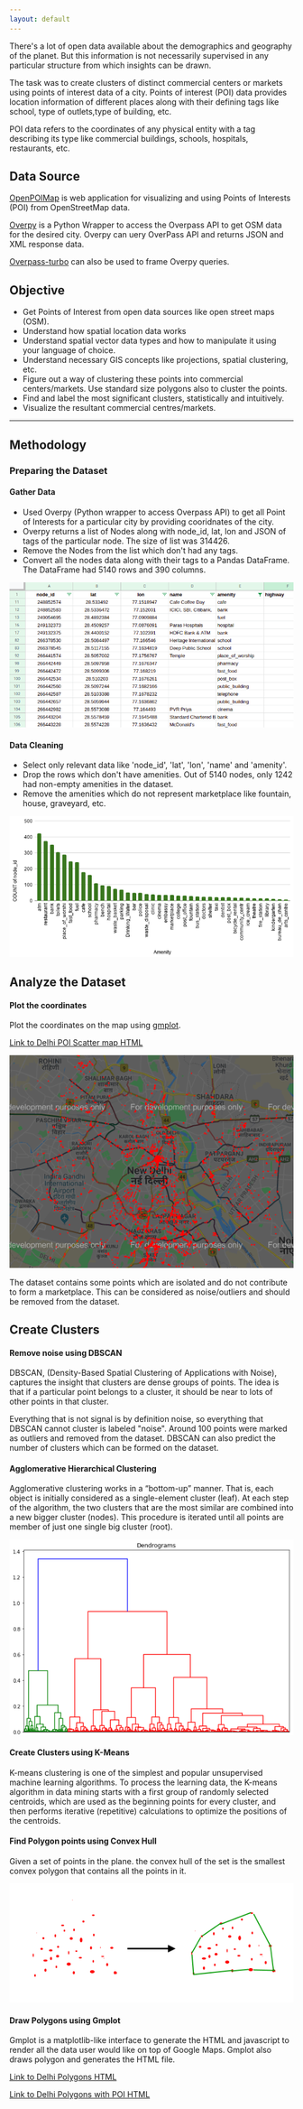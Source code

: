 ```yaml
---
layout: default
---
```



There's a lot of open data available about the demographics and geography of the planet. But this information is not necessarily supervised in any particular structure from which insights can be drawn.

The task was to create clusters of distinct commercial centers or markets using points of interest data of a city. Points of interest (POI) data provides location information of different places along with their defining tags like school, type of outlets,type of building, etc.

POI data refers to the coordinates of any physical entity with a tag describing its type like commercial buildings, schools, hospitals, restaurants, etc.


## Data Source

[OpenPOIMap](https://www.openstreetmap.org/#map=11/28.6213/77.2253) is web application for visualizing and using Points of Interests (POI) from OpenStreetMap data. 

[Overpy](https://pypi.org/project/overpy/) is a Python Wrapper to access the Overpass API to get OSM data for the desired city. Overpy can uery OverPass API and returns JSON and XML response data.

[Overpass-turbo](https://overpass-turbo.eu) can also be used to frame Overpy queries.


## Objective

*   Get Points of Interest from open data sources like open street maps (OSM).
*   Understand how spatial location data works
*   Understand spatial vector data types and how to manipulate it using your language of choice.
*   Understand necessary GIS concepts like projections, spatial clustering, etc.
*   Figure out a way of clustering these points into commercial centers/markets. Use standard size polygons also to cluster the points.
*   Find and label the most significant clusters, statistically and intuitively. 
*   Visualize the resultant commercial centres/markets. 

---

## Methodology

### Preparing the Dataset

#### Gather Data

*   Used Overpy (Python wrapper to access Overpass API) to get all Point of Interests for a particular city by providing cooridnates of the city.
*   Overpy returns a list of Nodes along with node_id, lat, lon and JSON of tags of the particular node. The size of list was 314426.
*   Remove the Nodes from the list which don't had any tags. 
*   Convert all the nodes data along with their tags to a Pandas DataFrame. The DataFrame had 5140 rows and 390 columns.

![OverPass API output](./assets/img/delhi-overpass.png)

#### Data Cleaning

*   Select only relevant data like 'node_id', 'lat', 'lon', 'name' and 'amenity'.
*   Drop the rows which don't have amenities. Out of 5140 nodes, only 1242 had non-empty amenities in the dataset.
*   Remove the amenities which do not represent marketplace like fountain, house, graveyard, etc.

![Delhi Amenity](./assets/img/delhi-amenity.png)

## Analyze the Dataset

#### Plot the coordinates

Plot the coordinates on the map using [gmplot](https://pypi.org/project/gmplot/). 

[Link to Delhi POI Scatter map HTML](./assets/html/delhi-poi-scatter.html)

![Delhi Scatter](./assets/img/delhi-scatter.png)

The dataset contains some points which are isolated and do not contribute to form a marketplace. This can be considered as noise/outliers and should be removed from the dataset.

## Create Clusters

#### Remove noise using DBSCAN
DBSCAN, (Density-Based Spatial Clustering of Applications with Noise), captures the insight that clusters are dense groups of points. The idea is that if a particular point belongs to a cluster, it should be near to lots of other points in that cluster.

Everything that is not signal is by definition noise, so everything that DBSCAN cannot cluster is labeled "noise". 
Around 100 points were marked as outliers and removed from the dataset.
DBSCAN can also predict the number of clusters which can be formed on the dataset.

#### Agglomerative Hierarchical Clustering

Agglomerative clustering works in a “bottom-up” manner. That is, each object is initially considered as a single-element cluster (leaf). At each step of the algorithm, the two clusters that are the most similar are combined into a new bigger cluster (nodes). This procedure is iterated until all points are member of just one single big cluster (root).

![delhi agglomerative hierarchical](./assets/img/delhi-agglomerative.png)

#### Create Clusters using K-Means

K-means clustering is one of the simplest and popular unsupervised machine learning algorithms. To process the learning data, the K-means algorithm in data mining starts with a first group of randomly selected centroids, which are used as the beginning points for every cluster, and then performs iterative (repetitive) calculations to optimize the positions of the centroids.

<!-- Elbow Method can also be used to calculate number of Clusets. -->

<!-- ![delhi elbow](./assets/img/delhi-elbow.png) -->

#### Find Polygon points using Convex Hull

Given a set of points in the plane. the convex hull of the set is the smallest convex polygon that contains all the points in it.

![convex hull](./assets/img/convex_hull.png)


#### Draw Polygons using Gmplot

Gmplot is a matplotlib-like interface to generate the HTML and javascript to render all the data user would like on top of Google Maps.
Gmplot also draws polygon and generates the HTML file.

[Link to Delhi Polygons HTML](./assets/html/delhi-polygons.html)

[Link to Delhi Polygons with POI HTML](./assets/html/delhi-poi-polygons.html)

